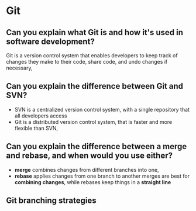 

# Git

## Can you explain what Git is and how it's used in software development?
Git is a version control system that enables developers to keep track of changes they make to their code, share code, and undo changes if necessary,
## Can you explain the difference between Git and SVN?
- SVN is a centralized version control system, with a single repository that all developers access
- Git is a distributed version control system, that is faster and more flexible than SVN,
## Can you explain the difference between a merge and rebase, and when would you use either?
- **merge** combines changes from different branches into one,
- **rebase** applies changes from one branch to another
merges are best for **combining changes**, while rebases keep things in a **straight line**
## Git branching strategies
